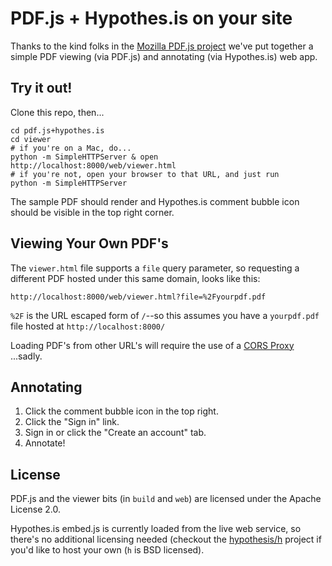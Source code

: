 # PDF.js + Hypothes.is on your site

Thanks to the kind folks in the [Mozilla PDF.js project](http://github.com/mozilla/pdf.js)
we've put together a simple PDF viewing (via PDF.js) and annotating
(via Hypothes.is) web app.

## Try it out!

Clone this repo, then...
```
cd pdf.js+hypothes.is
cd viewer
# if you're on a Mac, do...
python -m SimpleHTTPServer & open http://localhost:8000/web/viewer.html
# if you're not, open your browser to that URL, and just run
python -m SimpleHTTPServer
```

The sample PDF should render and Hypothes.is comment bubble icon should be
visible in the top right corner.

## Viewing Your Own PDF's

The `viewer.html` file supports a `file` query parameter, so requesting a
different PDF hosted under this same domain, looks like this:

```
http://localhost:8000/web/viewer.html?file=%2Fyourpdf.pdf
```

`%2F` is the URL escaped form of `/`--so this assumes you have a `yourpdf.pdf`
file hosted at `http://localhost:8000/`

Loading PDF's from other URL's will require the use of a
[CORS Proxy](https://github.com/mozilla/pdf.js/wiki/Frequently-Asked-Questions#can-i-load-a-pdf-from-another-server-cross-domain-request)
...sadly.

## Annotating

1. Click the comment bubble icon in the top right.
2. Click the "Sign in" link.
3. Sign in or click the "Create an account" tab.
4. Annotate!

## License

PDF.js and the viewer bits (in `build` and `web`) are licensed under the
Apache License 2.0.

Hypothes.is embed.js is currently loaded from the live web service, so there's
no additional licensing needed (checkout the [hypothesis/h](http://github.com/hypothesis/h)
project if you'd like to host your own (`h` is BSD licensed).

